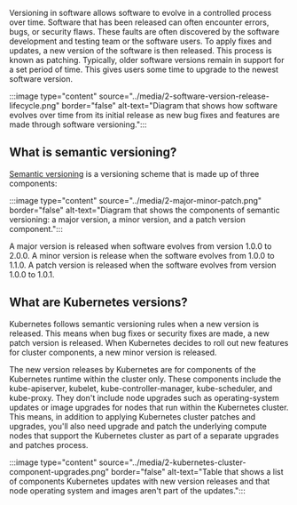 Versioning in software allows software to evolve in a controlled process over time. Software that has been released can often encounter errors, bugs, or security flaws. These faults are often discovered by the software development and testing team or the software users. To apply fixes and updates, a new version of the software is then released. This process is known as patching. Typically, older software versions remain in support for a set period of time. This gives users some time to upgrade to the newest software version. 

:::image type="content" source="../media/2-software-version-release-lifecycle.png" border="false" alt-text="Diagram that shows how software evolves over time from its initial release as new bug fixes and features are made through software versioning.":::

## What is semantic versioning?

[Semantic versioning](https://semver.org/) is a versioning scheme that is made up of three components:

:::image type="content" source="../media/2-major-minor-patch.png" border="false" alt-text="Diagram that shows the components of semantic versioning: a major version, a minor version, and a patch version component.":::

A major version is released when software evolves from version 1.0.0 to 2.0.0. A minor version is release when the software evolves from 1.0.0 to 1.1.0. A patch version is released when the software evolves from version 1.0.0 to 1.0.1.

## What are Kubernetes versions?

Kubernetes follows semantic versioning rules when a new version is released. This means when bug fixes or security fixes are made, a new patch version is released. When Kubernetes decides to roll out new features for cluster components, a new minor version is released.

The new version releases by Kubernetes are for components of the Kubernetes runtime within the cluster only. These components include the kube-apiserver, kubelet, kube-controller-manager, kube-scheduler, and kube-proxy. They don't include node upgrades such as operating-system updates or image upgrades for nodes that run within the Kubernetes cluster. This means, in addition to applying Kubernetes cluster patches and upgrades, you'll also need upgrade and patch the underlying compute nodes that support the Kubernetes cluster as part of a separate upgrades and patches process.

 :::image type="content" source="../media/2-kubernetes-cluster-component-upgrades.png" border="false" alt-text="Table that shows a list of components Kubernetes updates with new version releases and that node operating system and images aren't part of the updates.":::
